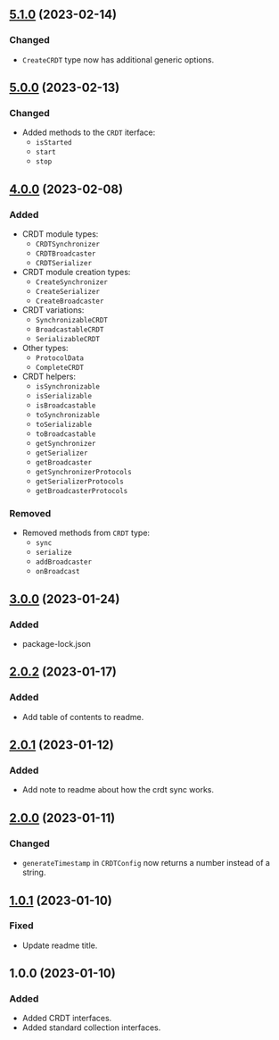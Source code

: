 ## [5.1.0](https://github.com/organicdesign/crdt-interfaces/compare/v5.0.0...v5.1.0) (2023-02-14)

### Changed

* `CreateCRDT` type now has additional generic options.

## [5.0.0](https://github.com/organicdesign/crdt-interfaces/compare/v4.0.0...v5.0.0) (2023-02-13)

### Changed

* Added methods to the `CRDT` iterface:
	* `isStarted`
	* `start`
	* `stop`

## [4.0.0](https://github.com/organicdesign/crdt-interfaces/compare/v3.0.0...v4.0.0) (2023-02-08)

### Added

* CRDT module types:
  * `CRDTSynchronizer`
  * `CRDTBroadcaster`
  * `CRDTSerializer`
* CRDT module creation types:
  * `CreateSynchronizer`
  * `CreateSerializer`
  * `CreateBroadcaster`
* CRDT variations:
  * `SynchronizableCRDT`
  * `BroadcastableCRDT`
  * `SerializableCRDT`
* Other types:
  * `ProtocolData`
  * `CompleteCRDT`
* CRDT helpers:
  * `isSynchronizable`
  * `isSerializable`
  * `isBroadcastable`
  * `toSynchronizable`
  * `toSerializable`
  * `toBroadcastable`
  * `getSynchronizer`
  * `getSerializer`
  * `getBroadcaster`
  * `getSynchronizerProtocols`
  * `getSerializerProtocols`
  * `getBroadcasterProtocols`

### Removed

* Removed methods from `CRDT` type:
  * `sync`
  * `serialize`
  * `addBroadcaster`
  * `onBroadcast`

## [3.0.0](https://github.com/organicdesign/crdt-interfaces/compare/v2.0.2...v3.0.0) (2023-01-24)

### Added

* package-lock.json

## [2.0.2](https://github.com/organicdesign/crdt-interfaces/compare/v2.0.1...v2.0.2) (2023-01-17)

### Added

* Add table of contents to readme.

## [2.0.1](https://github.com/organicdesign/crdt-interfaces/compare/v2.0.0...v2.0.1) (2023-01-12)

### Added

* Add note to readme about how the crdt sync works.

## [2.0.0](https://github.com/organicdesign/crdt-interfaces/compare/v1.0.1...v2.0.0) (2023-01-11)

### Changed

* `generateTimestamp` in `CRDTConfig` now returns a number instead of a string.

## [1.0.1](https://github.com/organicdesign/crdt-interfaces/compare/v1.0.0...v1.0.1) (2023-01-10)

### Fixed

* Update readme title.

## 1.0.0 (2023-01-10)

### Added

* Added CRDT interfaces.
* Added standard collection interfaces.
